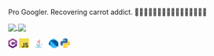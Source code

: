 Pro Googler. Recovering carrot addict.
🥕🥕🥕🥕🥕🥕🥕🥕🥕🥕🥕🥕🥕🥕🥕🥕


<a href="https://github.com/anuraghazra/github-readme-stats">
  <img align="center" src="https://github-readme-stats.vercel.app/api?username=zch5&theme=solarized-dark&show_icons=true" />
</a>
<a href="https://github.com/anuraghazra/github-readme-stats">
  <img align="center" src="https://github-readme-stats.vercel.app/api/top-langs/?username=zch5&theme=solarized-dark&hide=css" />
</a>

<code><img height="20" alt="c#" src="https://raw.githubusercontent.com/zch5/zch5/main/images/Csharp_logo.png"></code>
<code><img height="20" alt="javascript" src="https://raw.githubusercontent.com/zch5/zch5/main/images/javascript.png"></code>
<code><img height="20" alt="java" src="https://raw.githubusercontent.com/zch5/zch5/main/images/Java-Emblem.jpg"></code>
<code><img height="20" alt="dart" src="https://raw.githubusercontent.com/zch5/zch5/main/images/dart.png"></code>
<code><img height="20" alt="python" src="https://raw.githubusercontent.com/zch5/zch5/main/images/python.png"></code> 
